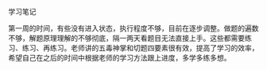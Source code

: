 学习笔记

第一周的时间，有些没有进入状态，执行程度不够，目前在逐步调整。做题的遍数不够，解题原理理解的不够彻底，隔一两天看题目无法直接上手。这些都需要练习、练习、再练习。老师讲的五毒神掌和切题四要素很有效，提高了学习的效率，希望自己在之后的时间中根据老师的学习方法跟上进度，多学多练多想。